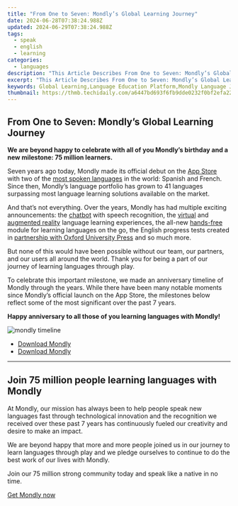 ```yaml
---
title: "From One to Seven: Mondly’s Global Learning Journey"
date: 2024-06-28T07:38:24.988Z
updated: 2024-06-29T07:38:24.988Z
tags:
  - speak
  - english
  - learning
categories:
  - languages
description: "This Article Describes From One to Seven: Mondly’s Global Learning Journey"
excerpt: "This Article Describes From One to Seven: Mondly’s Global Learning Journey"
keywords: Global Learning,Language Education Platform,Mondly Language Journey,Interactive Learning Experience,Educational Technology Trends,Language Learning Growth,Online Language Programs
thumbnail: https://thmb.techidaily.com/a6447bd693f6fb9dde0232f0bf2efa222cd309687cbf80433fabaf4944196642.png
---
```


## From One to Seven: Mondly’s Global Learning Journey

 **We are beyond happy to celebrate with all of you Mondly’s birthday and a new milestone: 75 million learners.**

 Seven years ago today, Mondly made its official debut on the [App Store](https://app.adjust.io/5ixfg4k?campaign=blog-post-id-5943&fallback=https%3A%2F%2Fapp.mondly.com?avangate%5Fsrc=blog-post-id-5943&redirect%5Fandroid=https%3A%2F%2Fplay.google.com%2Fstore%2Fapps%2Fdetails%3Fid%3Dcom.atistudios.mondly.languages&redirect%5Fios=https%3A%2F%2Fitunes.apple.com%2Fapp%2Fid987873536&redirect%5Fmacos=https%3A%2F%2Fapp.mondly.com?avangate%5Fsrc=blog-post-id-5943) with two of the [most spoken languages](https://shop.mondly.com/affiliate.php?ACCOUNT=ATISTUDI&AFFILIATE=108875&PATH=https://www.mondly.com?AFFILIATE=108875) in the world: Spanish and French. Since then, Mondly’s language portfolio has grown to 41 languages surpassing most language learning solutions available on the market.

 And that’s not everything. Over the years, Mondly has had multiple exciting announcements: the [chatbot](https://shop.mondly.com/affiliate.php?ACCOUNT=ATISTUDI&AFFILIATE=108875&PATH=https://www.mondly.com?AFFILIATE=108875) with speech recognition, the [virtual](https://shop.mondly.com/affiliate.php?ACCOUNT=ATISTUDI&AFFILIATE=108875&PATH=https://www.mondly.com?AFFILIATE=108875) and [augmented reality](https://shop.mondly.com/affiliate.php?ACCOUNT=ATISTUDI&AFFILIATE=108875&PATH=https://www.mondly.com?AFFILIATE=108875) language learning experiences, the all-new [hands-free](https://shop.mondly.com/affiliate.php?ACCOUNT=ATISTUDI&AFFILIATE=108875&PATH=https://www.mondly.com?AFFILIATE=108875) module for learning languages on the go, the English progress tests created in [partnership with Oxford University Press](https://www.prnewswire.com/news-releases/mondly-partners-with-oxford-university-press-to-introduce-an-enhanced-english-language-learning-module-supporting-33-languages-301148509.html) and so much more.

 But none of this would have been possible without our team, our partners, and our users all around the world. Thank you for being a part of our journey of learning languages through play.

 To celebrate this important milestone, we made an anniversary timeline of Mondly through the years. While there have been many notable moments since Mondly’s official launch on the App Store, the milestones below reflect some of the most significant over the past 7 years.

 **Happy anniversary to all those of you learning languages with Mondly!**

![mondly timeline](https://i.imgur.com/tWnunvP.jpg "Mondly Celebrates Its 7Th Anniversary With 75 Million Learners Worldwide 2")

* [Download Mondly](https://www.facebook.com/sharer/sharer.php?u=https%3A%2F%2Fwww.mondly.com%2Fblog%2Fmondly-timeline%2F&t=Mondly+Celebrates+Its+7th+Anniversary+With+75+Million+Learners+Worldwide "Share on Facebook")
* [Download Mondly](https://shop.mondly.com/affiliate.php?ACCOUNT=ATISTUDI&AFFILIATE=108875&PATH=https://www.mondly.com?AFFILIATE=108875)

---

## Join 75 million people learning languages with Mondly

 At Mondly, our mission has always been to help people speak new languages fast through technological innovation and the recognition we received over these past 7 years has continuously fueled our creativity and desire to make an impact.

 We are beyond happy that more and more people joined us in our journey to learn languages through play and we pledge ourselves to continue to do the best work of our lives with Mondly.

 Join our 75 million strong community today and speak like a native in no time.

[Get Mondly now](https://adjt.mondly.com/5ixfg4k?campaign=blog-post-id-5943&fallback=https%3A%2F%2Fapp.mondly.com%3Futm%5Fmedium%3Dblog%5Fblog-post-id-5943%26utm%5Fsource%3Dblog-post-id-5943&redirect%5Fmacos=https%3A%2F%2Fapp.mondly.com%3Futm%5Fmedium%3Dblog%5Fblog-post-id-5943%26utm%5Fsource%3Dblog-post-id-5943&redirect%5Fandroid=https%3A%2F%2Fplay.google.com%2Fstore%2Fapps%2Fdetails%3Fid%3Dcom.atistudios.mondly.languages%3Futm%5Fmedium%3Dblog%5Fblog-post-id-5943%26utm%5Fsource%3Dblog-post-id-5943&redirect%5Fios=https%3A%2F%2Fapps.apple.com%2Fapp%2Fapple-store%2Fid987873536%3Fpt%3D78954800%26ct%3Dblog-post-id-5943%26mt%3D8 "Get Mondly now")

<ins class="adsbygoogle"
     style="display:block"
     data-ad-format="autorelaxed"
     data-ad-client="ca-pub-7571918770474297"
     data-ad-slot="1223367746"></ins>



<ins class="adsbygoogle"
     style="display:block"
     data-ad-client="ca-pub-7571918770474297"
     data-ad-slot="8358498916"
     data-ad-format="auto"
     data-full-width-responsive="true"></ins>


